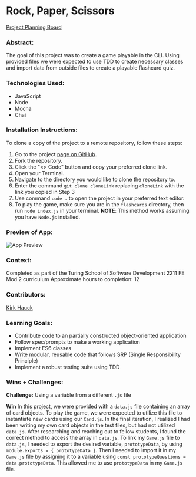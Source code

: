 # Rock, Paper, Scissors
[Project Planning Board](https://trello.com/b/Qg9XFbRk/mod-2-flashcards-project)

### Abstract:

The goal of this project was to create a game playable in the CLI. Using provided files we were expected to use TDD to create necessary classes and import data from outside files to create a playable flashcard quiz.

### Technologies Used:
- JavaScript
- Node
- Mocha
- Chai

### Installation Instructions:

To clone a copy of the project to a remote repository, follow these steps:

1. Go to the project [page on GitHub](https://github.com/kirkhauck/flashcards).
1. Fork the repository.
1. Click the "<> Code" button and copy your preferred clone link.
1. Open your Terminal.
1. Navigate to the directory you would like to clone the repository to.
1. Enter the command `git clone cloneLink` replacing `cloneLink` with the link you copied in Step 3
1. Use command `code .` to open the project in your preferred text editor.
1. To play the game, make sure you are in the `flashcards` directory, then run `node index.js` in your terminal. **NOTE**: This method works assuming you have `Node.js` installed.

### Preview of App:

![App Preview](https://media3.giphy.com/media/CXa6nb6Cdd0jC61JKp/giphy.gif?cid=790b76111a6500f39d3760a8ff32cf87d3bc03a5c0a2345a&rid=giphy.gif&ct=g)

### Context:

Completed as part of the Turing School of Software Development 2211 FE Mod 2 curriculum
Approximate hours to completion: 12

### Contributors:

[Kirk Hauck](https://github.com/kirkhauck)

### Learning Goals:

- Contribute code to an partially constructed object-oriented application
- Follow spec/prompts to make a working application
- Implement ES6 classes
- Write modular, reusable code that follows SRP (Single Responsibility Principle)
- Implement a robust testing suite using TDD

### Wins + Challenges:

**Challenge:**
Using a variable from a different `.js` file

**Win**
In this project, we were provided with a `data.js` file containing an array of card objects. To play the game, we were expected to utilize this file to instantiate new cards using our `Card.js`. In the final iteration, I realized I had been writing my own card objects in the test files, but had not utilized `data.js`. After researching and reaching out to fellow students, I found the correct method to access the array in `data.js`. To link my `Game.js` file to `data.js`, I needed to export the desired variable, `prototypeData`, by using `module.exports = { prototypeData }`. Then I needed to import it in my `Game.js` file by assigning it to a variable using `const prototypeQuestions = data.prototypeData`. This allowed me to use `prototypeData` in my `Game.js` file.